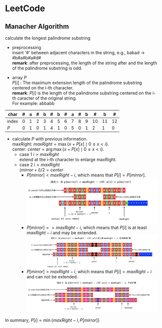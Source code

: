 # LeetCode

## Manacher Algorithm
calculate the longest palindrome substring

- preprocessing<br>
insert '#' between adjacent characters in the string, e.g.,
babad $\rightarrow$ #b#a#b#a#d#<br>
**remark**: after preprocessing, the length of the string after
and the length of the palindrome substring is odd.

- array $P$<br>
$P[i]$ : The maximum extension length of the palindrome substring centered on the i-th character.<br>
**remark**: $P[i]$ is the length of the palindrome substring centered on the i-th caracter of the original string.<br>
For example: abbabb

char|#|a|#|b|#|b|#|a|#|b|#|b|#
--|--|--|--|--|--|--|--|--|--|--|--|--|--
index|0|1|2|3|4|5|6|7|8|9|10|11|12
$P$|0|1|0|1|4|1|0|5|0|1|2|1|0

- calculate $P$ with previous information.<br>
maxRight: $maxRight = \max\{x + P[x] \mid 0 \le x < i\}$.<br>
center: $center = \arg\max\{x + P[x]\mid 0\le x<i\}$.
   * case 1 $i > maxRight$<br>
   extend at the i-th character to enlarge maxRight.
   * case 2 $i < maxRight$<br>
   $(mirror + i) / 2 = center$
      * $P[mirror] < maxRight - i$, which means that $P[i] = P[mirror]$.<br>
      ![avatar](figs/manacher1.png)
      * $P[mirror] == maxRight - i$, which means that $P[i]$ is at least $maxRight - i$ and may be extended.<br>
      ![avatar](figs/manacher2.png)
      * $P[mirror] > maxRight - i$, which means that $P[i] = maxRight - i$ and can not be extended.<br>
      ![avatar](figs/manacher3.png)



In summary, $P[i] = \min\{maxRight - i, P[mirror]\}$
